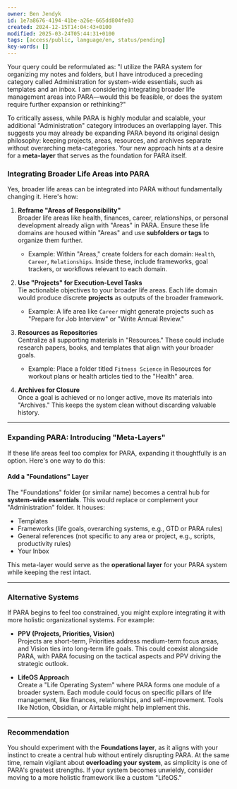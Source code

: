 ```yaml
---
owner: Ben Jendyk
id: 1e7a8676-4194-41be-a26e-665dd804fe03
created: 2024-12-15T14:04:43+0100
modified: 2025-03-24T05:44:31+0100
tags: [access/public, language/en, status/pending]
key-words: []
---
```


Your query could be reformulated as: "I utilize the PARA system for organizing my notes and folders, but I have introduced a preceding category called Administration for system-wide essentials, such as templates and an inbox. I am considering integrating broader life management areas into PARA—would this be feasible, or does the system require further expansion or rethinking?"

To critically assess, while PARA is highly modular and scalable, your additional "Administration" category introduces an overlapping layer. This suggests you may already be expanding PARA beyond its original design philosophy: keeping projects, areas, resources, and archives separate without overarching meta-categories. Your new approach hints at a desire for a **meta-layer** that serves as the foundation for PARA itself.

### **Integrating Broader Life Areas into PARA**

Yes, broader life areas can be integrated into PARA without fundamentally changing it. Here's how:

1. **Reframe "Areas of Responsibility"**  
   Broader life areas like health, finances, career, relationships, or personal development already align with "Areas" in PARA. Ensure these life domains are housed within "Areas" and use **subfolders or tags** to organize them further.  
   - Example: Within "Areas," create folders for each domain: `Health`, `Career`, `Relationships`. Inside these, include frameworks, goal trackers, or workflows relevant to each domain.

2. **Use "Projects" for Execution-Level Tasks**  
   Tie actionable objectives to your broader life areas. Each life domain would produce discrete **projects** as outputs of the broader framework.  
   - Example: A life area like `Career` might generate projects such as "Prepare for Job Interview" or "Write Annual Review."

3. **Resources as Repositories**  
   Centralize all supporting materials in "Resources." These could include research papers, books, and templates that align with your broader goals.  
   - Example: Place a folder titled `Fitness Science` in Resources for workout plans or health articles tied to the "Health" area.

4. **Archives for Closure**  
   Once a goal is achieved or no longer active, move its materials into "Archives." This keeps the system clean without discarding valuable history.

---

### **Expanding PARA: Introducing "Meta-Layers"**

If these life areas feel too complex for PARA, expanding it thoughtfully is an option. Here's one way to do this:

#### Add a **"Foundations" Layer**  
The "Foundations" folder (or similar name) becomes a central hub for **system-wide essentials**. This would replace or complement your "Administration" folder. It houses:  
   - Templates  
   - Frameworks (life goals, overarching systems, e.g., GTD or PARA rules)  
   - General references (not specific to any area or project, e.g., scripts, productivity rules)  
   - Your Inbox  

This meta-layer would serve as the **operational layer** for your PARA system while keeping the rest intact.

---

### **Alternative Systems**
If PARA begins to feel too constrained, you might explore integrating it with more holistic organizational systems. For example:  
- **PPV (Projects, Priorities, Vision)**  
   Projects are short-term, Priorities address medium-term focus areas, and Vision ties into long-term life goals. This could coexist alongside PARA, with PARA focusing on the tactical aspects and PPV driving the strategic outlook.

- **LifeOS Approach**  
   Create a "Life Operating System" where PARA forms one module of a broader system. Each module could focus on specific pillars of life management, like finances, relationships, and self-improvement. Tools like Notion, Obsidian, or Airtable might help implement this.

---

### **Recommendation**
You should experiment with the **Foundations layer**, as it aligns with your instinct to create a central hub without entirely disrupting PARA. At the same time, remain vigilant about **overloading your system**, as simplicity is one of PARA's greatest strengths. If your system becomes unwieldy, consider moving to a more holistic framework like a custom "LifeOS."